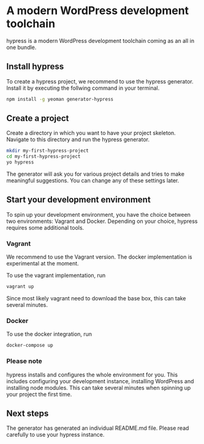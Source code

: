 [_template]:    #null   (default)
[_title]:       #null   (hypress.io)
[_description]: #null   (hypress is a modern WordPress development toolchain)
[__nosidebar]:   #null   (true)        

# A modern WordPress development toolchain
hypress is a modern WordPress development toolchain coming as an all in one bundle.

## Install hypress
To create a hypress project, we recommend to use the hypress generator. Install it by executing the
follwing command in your terminal. 

```bash
npm install -g yeoman generator-hypress
```  

## Create a project
Create a directory in which you want to have your project skeleton. Navigate to this directory
and run the hypress generator.

```bash
mkdir my-first-hypress-project
cd my-first-hypress-project 
yo hypress
```  

The generator will ask you for various project details and tries to make meaningful suggestions. You can change any
of these settings later.

## Start your development environment
To spin up your development environment, you have the choice between two environments: Vagrant and Docker. Depending
on your choice, hypress requires some additional tools.  

### Vagrant
We recommend to use the Vagrant version. The docker implementation is experimental at the moment. 

To use the vagrant implementation, run

```bash
vagrant up
```  

Since most likely vagrant need to download the base box, this can take several minutes. 

### Docker
To use the docker integration, run

```bash
docker-compose up
``` 

### Please note
hypress installs and configures the whole environment for you. This includes configuring your development instance, 
installing WordPress and installing node modules. This can take several minutes when spinning up your project the first
time.

## Next steps
The generator has generated an individual README.md file. Please read carefully to use your hypress instance.